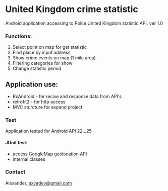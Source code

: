 # United Kingdom crime statistic
Android application accessing to Polce United Kingdom statistic API.
ver 1.0

### Functions:
1. Select point on map for get statistic
2. Find place by input address
3. Show crime events on map (1 mile area)
4. Filtering categories for show
5. Change statistic period

## Application use:
* RxAndroid - for recive and response data from API's 
* retrofit2 - for http access
* MVC sturcture for expand project

### Test
Application tested for Android API 22...25

#### JUnit test:
- access GoogleMap geolocation API
- internal classes 

### Contact
Alexander,
axvadev@gmail.com
